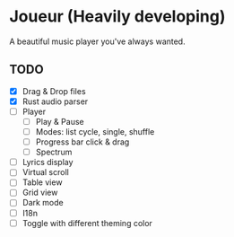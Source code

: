 # Joueur (Heavily developing)

A beautiful music player you've always wanted.

## TODO

* [x] Drag & Drop files
* [x] Rust audio parser
* [ ] Player
  * [ ] Play & Pause
  * [ ] Modes: list cycle, single, shuffle
  * [ ] Progress bar click & drag
  * [ ] Spectrum
* [ ] Lyrics display
* [ ] Virtual scroll
* [ ] Table view
* [ ] Grid view
* [ ] Dark mode
* [ ] I18n
* [ ] Toggle with different theming color